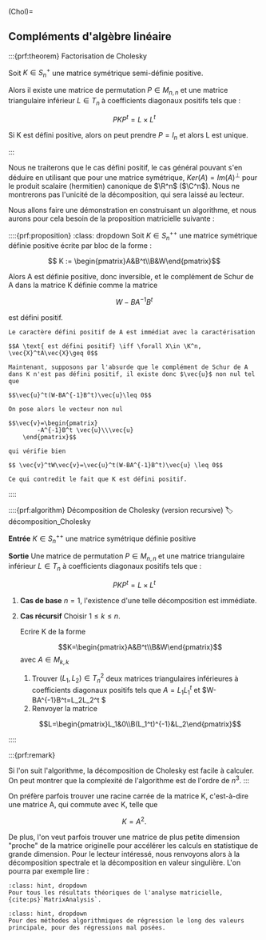 (Chol)=
## Compléments d'algèbre linéaire
$\newcommand{\R}{\mathbb{R}}$
$\newcommand{\Q}{\mathbb{Q}}$
$\newcommand{\C}{\mathbb{C}}$
$\newcommand{\N}{\mathbb{N}}$
$\newcommand{\K}{\mathbb{K}}$

:::{prf:theorem} Factorisation de Cholesky

Soit $K\in S_n^{+}$ une matrice symétrique semi-définie positive.

Alors il existe une matrice de permutation $P \in M_{n,n}$ et une matrice triangulaire inférieur $L\in T_n$ à coefficients diagonaux positifs tels que :

$$PKP^t=L\times L^t$$

Si K est défini positive, alors on peut prendre $P=I_n$ et alors L est unique.

:::

Nous ne traiterons que le cas  défini positif, le cas général pouvant s'en déduire en utilisant que pour une matrice symétrique, $Ker(A)=Im(A)^\bot$ pour le produit scalaire (hermitien) canonique de $\R^n$ ($\C^n$). Nous ne montrerons pas l'unicité de la décomposition, qui sera laissé au lecteur.

Nous allons faire une démonstration en construisant un algorithme, et nous aurons pour cela besoin de la proposition matricielle suivante :

::::{prf:proposition}
:class: dropdown
Soit  $K\in S_n^{++}$ une matrice symétrique définie positive écrite par bloc de la forme :

$$ K := \begin{pmatrix}A&B^t\\B&W\end{pmatrix}$$

Alors A est définie positive, donc inversible, et le complément de Schur de A dans la matrice K définie comme la matrice 

$$W-BA^{-1}B^t$$

est défini positif.

```{prf:proof}
Le caractère défini positif de A est immédiat avec la caractérisation 
    
$$A \text{ est défini positif} \iff \forall X\in \K^n, \vec{X}^tA\vec{X}\geq 0$$ 

Maintenant, supposons par l'absurde que le complément de Schur de A dans K n'est pas défini positif, il existe donc $\vec{u}$ non nul tel que 

$$\vec{u}^t(W-BA^{-1}B^t)\vec{u}\leq 0$$

On pose alors le vecteur non nul 

$$\vec{v}=\begin{pmatrix}
        -A^{-1}B^t \vec{u}\\\vec{u}
    \end{pmatrix}$$

qui vérifie bien 

$$ \vec{v}^tW\vec{v}=\vec{u}^t(W-BA^{-1}B^t)\vec{u} \leq 0$$

Ce qui contredit le fait que K est défini positif.

```
::::

::::{prf:algorithm} Décomposition de Cholesky (version recursive)
:label: décomposition_Cholesky

**Entrée** $K\in S_n^{++}$ une matrice symétrique définie positive

**Sortie** Une matrice de permutation $P \in M_{n,n}$ et une matrice triangulaire inférieur $L\in T_n$ à coefficients diagonaux positifs tels que :

$$PKP^t=L\times L^t$$


1. **Cas de base** $n=1$, l'existence d'une telle décomposition est immédiate.
2. **Cas récursif** Choisir $1\leq k\leq n$. 

	Ecrire K de la forme
    
    $$K=\begin{pmatrix}A&B^t\\B&W\end{pmatrix}$$
    avec $A\in M_{k,k}$

	1. Trouver $(L_1, L_2)\in T_n^2$ deux matrices triangulaires inférieures à coefficients diagonaux positifs tels que $A=L_1L_1^t$ et $W-BA^{-1}B^t=L_2L_2^t $
	2. Renvoyer la matrice 
    
    $$L=\begin{pmatrix}L_1&0\\B(L_1^t)^{-1}&L_2\end{pmatrix}$$

::::


:::{prf:remark}

Si l'on suit l'algorithme, la décomposition de Cholesky est facile à calculer. On peut montrer que la complexité de l'algorithme est de l'ordre de $n^3$.
:::



On préfère parfois trouver une racine carrée de la matrice K, c'est-à-dire une matrice A, qui commute avec K, telle que 

$$K=A^2.$$

De plus, l'on veut parfois trouver une matrice de plus petite dimension "proche" de la matrice originelle pour accélérer les calculs en statistique de grande dimension. Pour le lecteur intéressé, nous renvoyons alors à la décomposition spectrale et la décomposition en valeur singulière. L'on pourra par exemple lire :

```{admonition} Analyse matricielle (Partie théorique)
:class: hint, dropdown
Pour tous les résultats théoriques de l'analyse matricielle, {cite:ps}`MatrixAnalysis`.
```

```{admonition} Regression linéaire (Applications au statistiques)
:class: hint, dropdown
Pour des méthodes algorithmiques de régression le long des valeurs principale, pour des régressions mal posées.

```
